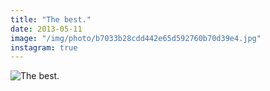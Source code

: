 ```yaml
---
title: "The best."
date: 2013-05-11
image: "/img/photo/b7033b28cdd442e65d592760b70d39e4.jpg"
instagram: true
---
```


![The best.](/img/photo/b7033b28cdd442e65d592760b70d39e4.jpg)
